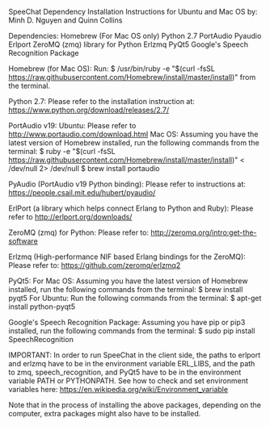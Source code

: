SpeeChat Dependency Installation Instructions
for Ubuntu and Mac OS
by: Minh D. Nguyen and Quinn Collins

Dependencies:
Homebrew (For Mac OS only)
Python 2.7
PortAudio
Pyaudio
Erlport
ZeroMQ (zmq) library for Python
Erlzmq
PyQt5
Google's Speech Recognition Package

Homebrew (for Mac OS):
Run:
$ /usr/bin/ruby -e "$(curl -fsSL https://raw.githubusercontent.com/Homebrew/install/master/install)"
from the terminal.

Python 2.7:
Please refer to the installation instruction at:
https://www.python.org/download/releases/2.7/

PortAudio v19:
Ubuntu: Please refer to http://www.portaudio.com/download.html
Mac OS:
Assuming you have the latest version of Homebrew installed, run the following commands from the terminal:
$ ruby -e "$(curl -fsSL https://raw.githubusercontent.com/Homebrew/install/master/install)" < /dev/null 2> /dev/null
$ brew install portaudio

PyAudio (PortAudio v19 Python binding):
Please refer to instructions at:
https://people.csail.mit.edu/hubert/pyaudio/

ErlPort (a library which helps connect Erlang to Python and Ruby):
Please refer to http://erlport.org/downloads/

ZeroMQ (zmq) for Python:
Please refer to: http://zeromq.org/intro:get-the-software

Erlzmq (High-performance NIF based Erlang bindings for the ZeroMQ):
Please refer to: https://github.com/zeromq/erlzmq2

PyQt5:
For Mac OS:
Assuming you have the latest version of Homebrew installed, run the following commands from the terminal:
$ brew install pyqt5
For Ubuntu:
Run the following commands from the terminal:
$ apt-get install python-pyqt5

Google's Speech Recognition Package:
Assuming you have pip or pip3 installed, run the following commands from the terminal:
$ sudo pip install SpeechRecognition

IMPORTANT: In order to run SpeeChat in the client side, the paths to erlport and erlzmq have to be in the environment variable ERL_LIBS, and the path to zmq, speech_recognition, and PyQt5 have to be in the environment variable PATH or PYTHONPATH. See how to check and set environment variables here:
https://en.wikipedia.org/wiki/Environment_variable

Note that in the process of installing the above packages, depending on the computer, extra packages might also have to be installed.
